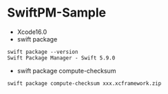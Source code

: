 # SwiftPM-Sample


- Xcode16.0
- swift package
```
swift package --version
Swift Package Manager - Swift 5.9.0
```
- swift package compute-checksum
```
swift package compute-checksum xxx.xcframework.zip 
```